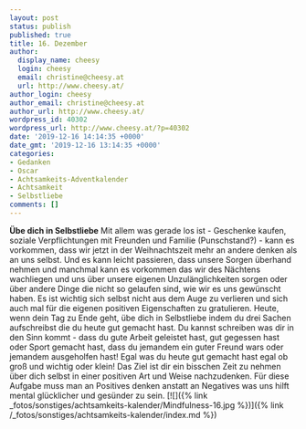 ```yaml
---
layout: post
status: publish
published: true
title: 16. Dezember
author:
  display_name: cheesy
  login: cheesy
  email: christine@cheesy.at
  url: http://www.cheesy.at/
author_login: cheesy
author_email: christine@cheesy.at
author_url: http://www.cheesy.at/
wordpress_id: 40302
wordpress_url: http://www.cheesy.at/?p=40302
date: '2019-12-16 14:14:35 +0000'
date_gmt: '2019-12-16 13:14:35 +0000'
categories:
- Gedanken
- Oscar
- Achtsamkeits-Adventkalender
- Achtsamkeit
- Selbstliebe
comments: []
---
```

 **Übe dich in Selbstliebe**
Mit allem was gerade los ist - Geschenke kaufen, soziale Verpflichtungen mit Freunden und Familie (Punschstand?) - kann es vorkommen, dass wir jetzt in der Weihnachtszeit mehr an andere denken als an uns selbst. Und es kann leicht passieren, dass unsere Sorgen überhand nehmen und manchmal kann es vorkommen das wir des Nächtens wachliegen und uns über unsere eigenen Unzulänglichkeiten sorgen oder über andere Dinge die nicht so gelaufen sind, wie wir es uns gewünscht haben.
Es ist wichtig sich selbst nicht aus dem Auge zu verlieren und sich auch mal für die eigenen positiven Eigenschaften zu gratulieren. Heute, wenn dein Tag zu Ende geht, übe dich in Selbstliebe indem du drei Sachen aufschreibst die du heute gut gemacht hast.
Du kannst schreiben was dir in den Sinn kommt - dass du gute Arbeit geleistet hast, gut gegessen hast oder Sport gemacht hast, dass du jemandem ein guter Freund wars oder jemandem ausgeholfen hast! Egal was du heute gut gemacht hast egal ob groß und wichtig oder klein! Das Ziel ist dir ein bisschen Zeit zu nehmen über dich selbst in einer positiven Art und Weise nachzudenken.
Für diese Aufgabe muss man an Positives denken anstatt an Negatives was uns hilft mental glücklicher und gesünder zu sein.
[![]({% link _fotos/sonstiges/achtsamkeits-kalender/Mindfulness-16.jpg %})]({% link /_fotos/sonstiges/achtsamkeits-kalender/index.md %})
